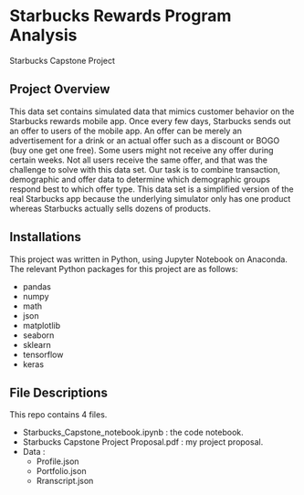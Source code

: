 # Starbucks Rewards Program Analysis
Starbucks Capstone Project

## Project Overview

This data set contains simulated data that mimics customer behavior on the Starbucks rewards mobile app. Once every few days, Starbucks sends out an offer to users of the mobile app. An offer can be merely an advertisement for a drink or an actual offer such as a discount or BOGO (buy one get one free). Some users might not receive any offer during certain weeks. Not all users receive the same offer, and that was the challenge to solve with this data set. Our task is to combine transaction, demographic and offer data to determine which demographic groups respond best to which offer type. This data set is a simplified version of the real Starbucks app because the underlying simulator only has one product whereas Starbucks actually sells dozens of products.

## Installations

This project was written in Python, using Jupyter Notebook on Anaconda. The relevant Python packages for this project are as follows:

- pandas
- numpy
- math
- json
- matplotlib
- seaborn
- sklearn
- tensorflow
- keras

## File Descriptions

This repo contains 4 files.

- Starbucks_Capstone_notebook.ipynb : the code notebook.
- Starbucks Capstone Project Proposal.pdf : my project proposal.
- Data :
    - Profile.json
    - Portfolio.json
    - Rranscript.json
